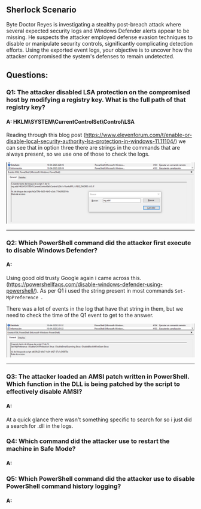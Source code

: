 
## Sherlock Scenario

Byte Doctor Reyes is investigating a stealthy post-breach attack where several expected security logs and Windows Defender alerts appear to be missing. He suspects the attacker employed defense evasion techniques to disable or manipulate security controls, significantly complicating detection efforts. Using the exported event logs, your objective is to uncover how the attacker compromised the system's defenses to remain undetected.

## Questions: 


### Q1: The attacker disabled LSA protection on the compromised host by modifying a registry key. What is the full path of that registry key?

#### A: HKLM\SYSTEM\CurrentControlSet\Control\LSA

Reading through this blog post (https://www.elevenforum.com/t/enable-or-disable-local-security-authority-lsa-protection-in-windows-11.11104/) we can see that in option three there are strings in the commands that are always present, so we use one of those to check the logs.

![](../../Img/Pasted%20image%2020251007163435.png)

___

### Q2: Which PowerShell command did the attacker first execute to disable Windows Defender?

#### A: 

Using good old trusty Google again i came across this. (https://powershellfaqs.com/disable-windows-defender-using-powershell/).
As per Q1 i used the string present in most commands `Set-MpPreference `.

There was a lot of events in the log that have that string in them, but we need to check the time of the Q1 event to get to the answer.

![](../../Img/Pasted%20image%2020251007164300.png)

___

### Q3: The attacker loaded an AMSI patch written in PowerShell. Which function in the DLL is being patched by the script to effectively disable AMSI?

#### A: 

At a quick glance there wasn't something specific to search for so i just did a search for .dll in the logs.



### Q4: Which command did the attacker use to restart the machine in Safe Mode?

#### A: 

### Q5: Which PowerShell command did the attacker use to disable PowerShell command history logging?

#### A: 

